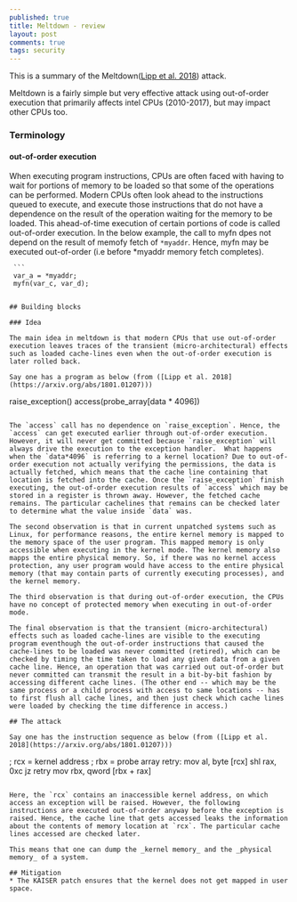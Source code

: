 ```yaml
---
published: true
title: Meltdown - review
layout: post
comments: true
tags: security
---
```


This is a summary of the Meltdown([Lipp et al. 2018](https://arxiv.org/abs/1801.01207)) attack.

Meltdown is a fairly simple but very effective attack using out-of-order execution that primarily affects intel CPUs (2010-2017), but may impact other CPUs too.


### Terminology

#### out-of-order execution
  
When executing program instructions, CPUs are often faced with having to wait for portions of memory to be loaded so that some of the operations can be performed. Modern CPUs often look ahead to the instructions queued to execute, and execute those instructions that do not have a dependence on the result of the operation waiting for the memory to be loaded. This ahead-of-time execution of certain portions of code is called out-of-order execution. In the below example, the call to myfn dpes not depend on the result of memofy fetch of `*myaddr`. Hence, myfn may be executed out-of-order (i.e before *myaddr memory fetch completes).
  
     ```
     var_a = *myaddr;
     myfn(var_c, var_d);
  ```

## Building blocks

### Idea

The main idea in meltdown is that modern CPUs that use out-of-order execution leaves traces of the transient (micro-architectural) effects such as loaded cache-lines even when the out-of-order execution is later rolled back.

Say one has a program as below (from ([Lipp et al. 2018](https://arxiv.org/abs/1801.01207)))

```
raise_exception()
access(probe_array[data * 4096])
```

The `access` call has no dependence on `raise_exception`. Hence, the `access` can get executed earlier through out-of-order execution. However, it will never get committed because `raise_exception` will always drive the execution to the exception handler.  What happens when the `data*4096` is referring to a kernel location? Due to out-of-order execution not actually verifying the permissions, the data is actually fetched, which means that the cache line containing that location is fetched into the cache. Once the `raise_exception` finish executing, the out-of-order execution results of `access` which may be stored in a register is thrown away. However, the fetched cache remains. The particular cachelines that remains can be checked later to determine what the value inside `data` was.

The second observation is that in current unpatched systems such as Linux, for performance reasons, the entire kernel memory is mapped to the memory space of the user program. This mapped memory is only accessible when executing in the kernel mode. The kernel memory also mapps the entire physical memory. So, if there was no kernel access protection, any user program would have access to the entire physical memory (that may contain parts of currently executing processes), and the kernel memory.

The third observation is that during out-of-order execution, the CPUs have no concept of protected memory when executing in out-of-order mode.

The final observation is that the transient (micro-architectural) effects such as loaded cache-lines are visible to the executing program eventhough the out-of-order instructions that caused the cache-lines to be loaded was never committed (retired), which can be checked by timing the time taken to load any given data from a given cache line. Hence, an operation that was carried out out-of-order but never committed can transmit the result in a bit-by-bit fashion by accessing different cache lines. (The other end -- which may be the same process or a child process with access to same locations -- has to first flush all cache lines, and then just check which cache lines were loaded by checking the time difference in access.)

## The attack

Say one has the instruction sequence as below (from ([Lipp et al. 2018](https://arxiv.org/abs/1801.01207)))

```
; rcx = kernel address
; rbx = probe array
retry:
  mov al, byte [rcx]
  shl rax, 0xc
  jz retry
  mov rbx, qword [rbx + rax]
```

Here, the `rcx` contains an inaccessible kernel address, on which access an exception will be raised. However, the following instructions are executed out-of-order anyway before the exception is raised. Hence, the cache line that gets accessed leaks the information about the contents of memory location at `rcx`. The particular cache lines accessed are checked later.

This means that one can dump the _kernel memory_ and the _physical memory_ of a system.

## Mitigation
* The KAISER patch ensures that the kernel does not get mapped in user space.
